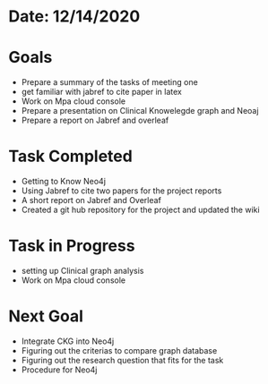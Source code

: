 # Date: 12/14/2020
# Goals <br/>
* Prepare a summary of the tasks of meeting one
* get familiar with jabref to cite paper in latex
* Work on Mpa cloud console
* Prepare a presentation on Clinical Knowelegde graph and Neoaj
* Prepare a report on Jabref and overleaf

# Task Completed
* Getting to Know Neo4j
* Using Jabref to cite two papers for the project reports
* A short report on Jabref and Overleaf
* Created a git hub repository for the project and updated the wiki

# Task in Progress
* setting up Clinical graph analysis
* Work on Mpa cloud console

# Next Goal
* Integrate CKG into Neo4j<br/>
* Figuring out the criterias to compare graph database <br/>
* Figuring out the research question that fits for the task<br/>
* Procedure for Neo4j<br/>



